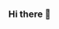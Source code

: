 ### Hi there 👋

<!--
**fgvies/fgvies** is a ✨ _special_ ✨ repository because its `README.md` (this file) appears on your GitHub profile.

Here are some ideas to get you started:
Soy Facundo , desarrollador web Full-Stack formado por Soy Henry
- 🔭 Actualmente estoy trabajando en la creación de mi portfolio personal.
- 🌱 En esta etapa me encuentro aprendiendo MongoDB
- 👯 I’m looking to collaborate on ...
- 🤔 I’m looking for help with ...
- 💬 Ask me about ...
- 📫 How to reach me: ...
- 😄 Pronouns: ...
- ⚡ Fun fact: ...
-->
